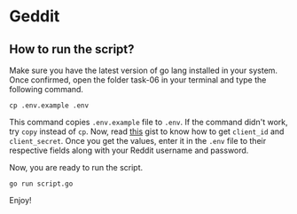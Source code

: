 # Geddit

## How to run the script?

Make sure you have the latest version of go lang installed in your system. Once confirmed, open the folder task-06 in your terminal and type the following command.

    cp .env.example .env
    
This command copies `.env.example` file to `.env`. If the command didn't work, try `copy` instead of `cp`. Now, read [this](https://github.com/reddit-archive/reddit/wiki/OAuth2-Quick-Start-Example#first-steps) gist to know how to get `client_id` and `client_secret`. Once you get the values, enter it in the `.env` file to their respective fields along with your Reddit username and password.

Now, you are ready to run the script. 

    go run script.go
    
Enjoy!
